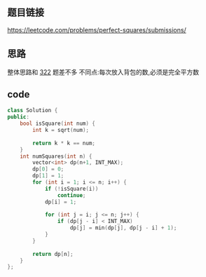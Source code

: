 ## 题目链接
https://leetcode.com/problems/perfect-squares/submissions/

## 思路
整体思路和 [322](https://leetcode.com/problems/coin-change/) 题差不多
不同点:每次放入背包的数,必须是完全平方数

## code
```cpp
class Solution {
public:
    bool isSquare(int num) {
        int k = sqrt(num);
        
        return k * k == num;
    }
    int numSquares(int n) {
        vector<int> dp(n+1, INT_MAX);
        dp[0] = 0;
        dp[1] = 1;
        for (int i = 1; i <= n; i++) {
            if (!isSquare(i)) 
                continue;
            dp[i] = 1;
            
            for (int j = i; j <= n; j++) {
                if (dp[j - i] < INT_MAX)
                    dp[j] = min(dp[j], dp[j - i] + 1);
            }
        }
        
        return dp[n];
    }
};

```